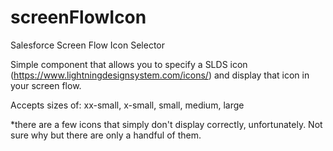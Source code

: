 # screenFlowIcon
Salesforce Screen Flow Icon Selector

Simple component that allows you to specify a SLDS icon (https://www.lightningdesignsystem.com/icons/) and display that icon in your screen flow.

Accepts sizes of: xx-small, x-small, small, medium, large

*there are a few icons that simply don't display correctly, unfortunately. Not sure why but there are only a handful of them.
